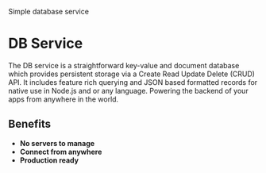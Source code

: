 Simple database service

# DB Service

The DB service is a straightforward key-value and document database which provides persistent storage via a Create Read Update Delete (CRUD) API. It includes feature rich querying and JSON based formatted records for native use in Node.js and or any language. Powering the backend of your apps from anywhere in the world.

## Benefits

- **No servers to manage**
- **Connect from anywhere**
- **Production ready**
